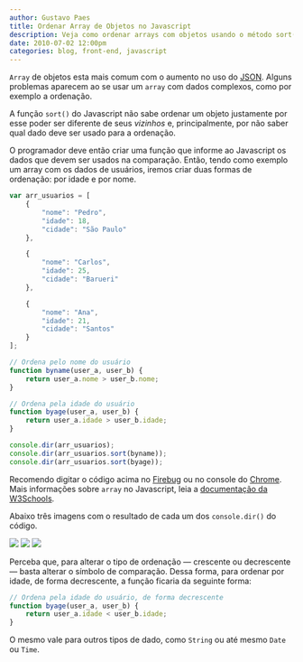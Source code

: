 ```yaml
---
author: Gustavo Paes
title: Ordenar Array de Objetos no Javascript
description: Veja como ordenar arrays com objetos usando o método sort() do Javascript.
date: 2010-07-02 12:00pm
categories: blog, front-end, javascript
---
```


`Array` de objetos esta mais comum com o aumento no uso do [JSON](http://json.org/ "Introducing JSON"). Alguns problemas aparecem ao se usar um `array` com dados complexos, como por exemplo a ordenação.

A função `sort()` do Javascript não sabe ordenar um objeto justamente por esse poder ser diferente de seus _vizinhos_ e, principalmente, por não saber qual dado deve ser usado para a ordenação.

O programador deve então criar uma função que informe ao Javascript os dados que devem ser usados na comparação. Então, tendo como exemplo um array com os dados de usuários, iremos criar duas formas de ordenação: por idade e por nome.

``` javascript
var arr_usuarios = [
	{
		"nome": "Pedro",
		"idade": 18,
		"cidade": "São Paulo"
	},

	{
		"nome": "Carlos",
		"idade": 25,
		"cidade": "Barueri"
	},

	{
		"nome": "Ana",
		"idade": 21,
		"cidade": "Santos"
	}
];

// Ordena pelo nome do usuário
function byname(user_a, user_b) {
	return user_a.nome > user_b.nome;
}

// Ordena pela idade do usuário
function byage(user_a, user_b) {
	return user_a.idade > user_b.idade;
}

console.dir(arr_usuarios);
console.dir(arr_usuarios.sort(byname));
console.dir(arr_usuarios.sort(byage));
```

Recomendo digitar o código acima no [Firebug](http://getfirebug.com/) ou no console do [Chrome](http://www.google.com/chrome/). Mais informações sobre `array` no Javascript, leia a [documentação da W3Schools](http://www.w3schools.com/jsref/jsref_obj_array.asp "Javascript Array Object: W3Schools").

Abaixo três imagens com o resultado de cada um dos `console.dir()` do código.

[![](//gustavopaes.net/images/posts/2010/07/array-original.gif)](//gustavopaes.net/images/posts/2010/07/array-original.gif "Array sem ordenação")
[![](//gustavopaes.net/images/posts/2010/07/array-ordenado-por-nome.gif)](//gustavopaes.net/images/posts/2010/07/array-ordenado-por-nome.gif "Array ordenado pelo nome")
[![](//gustavopaes.net/images/posts/2010/07/array-ordenado-por-idade.gif)](//gustavopaes.net/images/posts/2010/07/array-ordenado-por-idade.gif "Array ordenado pela idade")

Perceba que, para alterar o tipo de ordenação &#8212; crescente ou decrescente &#8212; basta alterar o símbolo de comparação. Dessa forma, para ordenar por idade, de forma decrescente, a função ficaria da seguinte forma:

``` javascript
// Ordena pela idade do usuário, de forma decrescente
function byage(user_a, user_b) {
	return user_a.idade < user_b.idade;
}
```

O mesmo vale para outros tipos de dado, como `String` ou até mesmo `Date` ou `Time`.

